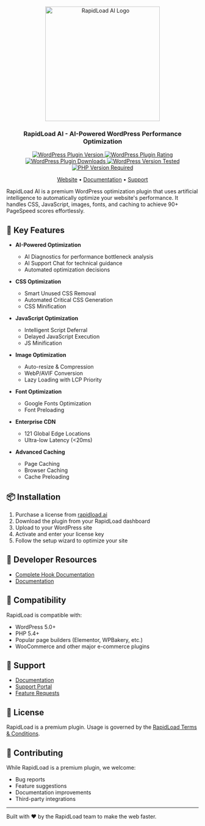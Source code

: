 <br />

<p align="center">
  <img src="https://rapidload.ai/wp-content/uploads/2025/02/Logo-confirm.svg" alt="RapidLoad AI Logo" width="300"/>
</p>

<h3 align="center">RapidLoad AI - AI-Powered WordPress Performance Optimization</h3>

<p align="center">
  <a href="https://wordpress.org/plugins/unusedcss/">
    <img src="https://img.shields.io/wordpress/plugin/v/unusedcss.svg" alt="WordPress Plugin Version"/>
  </a>
  <a href="https://wordpress.org/plugins/unusedcss/">
    <img src="https://img.shields.io/wordpress/plugin/rating/unusedcss.svg" alt="WordPress Plugin Rating"/>
  </a>
  <a href="https://wordpress.org/plugins/unusedcss/">
    <img src="https://img.shields.io/wordpress/plugin/dt/unusedcss.svg" alt="WordPress Plugin Downloads"/>
  </a>
  <a href="https://wordpress.org/plugins/unusedcss/">
    <img src="https://img.shields.io/wordpress/plugin/tested/unusedcss.svg" alt="WordPress Version Tested"/>
  </a>
  <a href="https://wordpress.org/plugins/unusedcss/">
    <img src="https://img.shields.io/wordpress/plugin/required-php/unusedcss.svg" alt="PHP Version Required"/>
  </a>
</p>

<p align="center">
  <a href="https://rapidload.ai">Website</a> •
  <a href="https://docs.rapidload.ai/">Documentation</a> •
  <a href="https://rapidload.zendesk.com/hc/en-us/requests/new">Support</a> 
</p>

RapidLoad AI is a premium WordPress optimization plugin that uses artificial intelligence to automatically optimize your website's performance. It handles CSS, JavaScript, images, fonts, and caching to achieve 90+ PageSpeed scores effortlessly.

## 🚀 Key Features

- **AI-Powered Optimization**
  - AI Diagnostics for performance bottleneck analysis
  - AI Support Chat for technical guidance
  - Automated optimization decisions

- **CSS Optimization**
  - Smart Unused CSS Removal
  - Automated Critical CSS Generation
  - CSS Minification

- **JavaScript Optimization**
  - Intelligent Script Deferral
  - Delayed JavaScript Execution
  - JS Minification

- **Image Optimization**
  - Auto-resize & Compression
  - WebP/AVIF Conversion
  - Lazy Loading with LCP Priority

- **Font Optimization**
  - Google Fonts Optimization
  - Font Preloading

- **Enterprise CDN**
  - 121 Global Edge Locations
  - Ultra-low Latency (<20ms)

- **Advanced Caching**
  - Page Caching
  - Browser Caching
  - Cache Preloading

## 📦 Installation

1. Purchase a license from [rapidload.ai](https://rapidload.ai)
2. Download the plugin from your RapidLoad dashboard
3. Upload to your WordPress site
4. Activate and enter your license key
5. Follow the setup wizard to optimize your site

## 🔌 Developer Resources

- [Complete Hook Documentation](hooks.md)
- [Documentation](https://docs.rapidload.ai/)

## 🤝 Compatibility

RapidLoad is compatible with:

- WordPress 5.0+
- PHP 5.4+
- Popular page builders (Elementor, WPBakery, etc.)
- WooCommerce and other major e-commerce plugins

## 💬 Support

- [Documentation](https://rapidload.ai/support)
- [Support Portal](https://rapidload.zendesk.com)
- [Feature Requests](https://rapidload.ai/feedback)

## 📄 License

RapidLoad is a premium plugin. Usage is governed by the [RapidLoad Terms & Conditions](https://rapidload.ai/terms-conditions/).

## 🌟 Contributing

While RapidLoad is a premium plugin, we welcome:

- Bug reports
- Feature suggestions
- Documentation improvements
- Third-party integrations

---

Built with ❤️ by the RapidLoad team to make the web faster. 